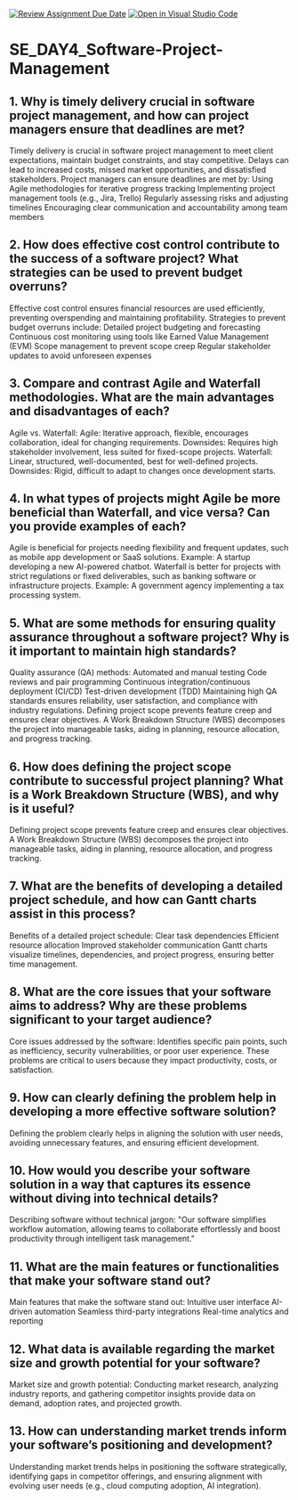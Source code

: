 [![Review Assignment Due Date](https://classroom.github.com/assets/deadline-readme-button-22041afd0340ce965d47ae6ef1cefeee28c7c493a6346c4f15d667ab976d596c.svg)](https://classroom.github.com/a/9pw6JKcu)
[![Open in Visual Studio Code](https://classroom.github.com/assets/open-in-vscode-2e0aaae1b6195c2367325f4f02e2d04e9abb55f0b24a779b69b11b9e10269abc.svg)](https://classroom.github.com/online_ide?assignment_repo_id=18455041&assignment_repo_type=AssignmentRepo)
# SE_DAY4_Software-Project-Management
## 1. Why is timely delivery crucial in software project management, and how can project managers ensure that deadlines are met?
Timely delivery is crucial in software project management to meet client expectations, maintain budget constraints, and stay competitive. Delays can lead to increased costs, missed market opportunities, and dissatisfied stakeholders. Project managers can ensure deadlines are met by:
Using Agile methodologies for iterative progress tracking
Implementing project management tools (e.g., Jira, Trello)
Regularly assessing risks and adjusting timelines
Encouraging clear communication and accountability among team members
## 2. How does effective cost control contribute to the success of a software project? What strategies can be used to prevent budget overruns?
Effective cost control ensures financial resources are used efficiently, preventing overspending and maintaining profitability. Strategies to prevent budget overruns include:
Detailed project budgeting and forecasting
Continuous cost monitoring using tools like Earned Value Management (EVM)
Scope management to prevent scope creep
Regular stakeholder updates to avoid unforeseen expenses
## 3. Compare and contrast Agile and Waterfall methodologies. What are the main advantages and disadvantages of each?
Agile vs. Waterfall:
Agile: Iterative approach, flexible, encourages collaboration, ideal for changing requirements. Downsides: Requires high stakeholder involvement, less suited for fixed-scope projects.
Waterfall: Linear, structured, well-documented, best for well-defined projects. Downsides: Rigid, difficult to adapt to changes once development starts.
## 4. In what types of projects might Agile be more beneficial than Waterfall, and vice versa? Can you provide examples of each?
Agile is beneficial for projects needing flexibility and frequent updates, such as mobile app development or SaaS solutions. Example: A startup developing a new AI-powered chatbot.
Waterfall is better for projects with strict regulations or fixed deliverables, such as banking software or infrastructure projects. Example: A government agency implementing a tax processing system.
## 5. What are some methods for ensuring quality assurance throughout a software project? Why is it important to maintain high standards?
Quality assurance (QA) methods:
Automated and manual testing
Code reviews and pair programming
Continuous integration/continuous deployment (CI/CD)
Test-driven development (TDD)
Maintaining high QA standards ensures reliability, user satisfaction, and compliance with industry regulations.
Defining project scope prevents feature creep and ensures clear objectives. A Work Breakdown Structure (WBS) decomposes the project into manageable tasks, aiding in planning, resource allocation, and progress tracking.
## 6. How does defining the project scope contribute to successful project planning? What is a Work Breakdown Structure (WBS), and why is it useful?
Defining project scope prevents feature creep and ensures clear objectives. A Work Breakdown Structure (WBS) decomposes the project into manageable tasks, aiding in planning, resource allocation, and progress tracking.
## 7. What are the benefits of developing a detailed project schedule, and how can Gantt charts assist in this process?
Benefits of a detailed project schedule:
Clear task dependencies
Efficient resource allocation
Improved stakeholder communication
Gantt charts visualize timelines, dependencies, and project progress, ensuring better time management.
## 8. What are the core issues that your software aims to address? Why are these problems significant to your target audience?
Core issues addressed by the software: Identifies specific pain points, such as inefficiency, security vulnerabilities, or poor user experience. These problems are critical to users because they impact productivity, costs, or satisfaction.
## 9. How can clearly defining the problem help in developing a more effective software solution?
Defining the problem clearly helps in aligning the solution with user needs, avoiding unnecessary features, and ensuring efficient development.
## 10. How would you describe your software solution in a way that captures its essence without diving into technical details?
Describing software without technical jargon:
"Our software simplifies workflow automation, allowing teams to collaborate effortlessly and boost productivity through intelligent task management."
## 11. What are the main features or functionalities that make your software stand out?
Main features that make the software stand out:
Intuitive user interface
AI-driven automation
Seamless third-party integrations
Real-time analytics and reporting
## 12. What data is available regarding the market size and growth potential for your software?
Market size and growth potential: Conducting market research, analyzing industry reports, and gathering competitor insights provide data on demand, adoption rates, and projected growth.
## 13. How can understanding market trends inform your software’s positioning and development?
Understanding market trends helps in positioning the software strategically, identifying gaps in competitor offerings, and ensuring alignment with evolving user needs (e.g., cloud computing adoption, AI integration).
